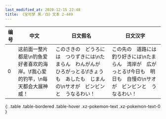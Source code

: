 ```yaml
---
last_modified_at: 2020-12-15 22:48
title: 《宝可梦 黑／白》文本 2-449
---
```

| 编号 | 中文 | 日文假名 | 日文汉字 |
| ---- | ---- | ---- | --- |
| 0 | 这前面一整片都是\n钓鱼爱好者喜欢的海岸。\f我心爱的钓竿，\n每天都会大展神威！ | このさきの　どうろには　つりずきには\nたまらん　わんがんが　ひろがっとる\fきょうも　あしたも　じまんの\nサオが　ビンビンと　うなるわい！ | この先の　道路には　釣り好きには\nたまらん　湾岸が　広がっとる\f今日も　明日も　自慢の\nサオが　ビンビンと　うなるわい！ |
{: .table .table-bordered .table-hover .xz-pokemon-text .xz-pokemon-text-0 }